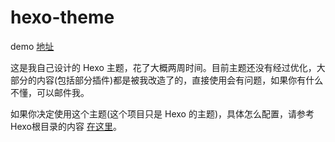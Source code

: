 # hexo-theme

demo [地址](http://yuren.space)

这是我自己设计的 Hexo 主题，花了大概两周时间。目前主题还没有经过优化，大部分的内容(包括部分插件)都是被我改造了的，直接使用会有问题，如果你有什么不懂，可以邮件我。

如果你决定使用这个主题(这个项目只是 Hexo 的主题)，具体怎么配置，请参考 Hexo根目录的内容 [在这里](https://github.com/songjinzhong/yuren.space)。
